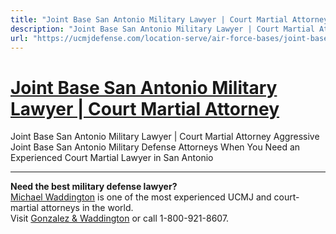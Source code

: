 ```yaml
---
title: "Joint Base San Antonio Military Lawyer | Court Martial Attorney"
description: "Joint Base San Antonio Military Lawyer | Court Martial Attorney Aggressive Joint Base San Antonio Military Defense Attorneys When You Need an Experienced Court Martial Lawyer in San Antonio"
url: "https://ucmjdefense.com/location-serve/air-force-bases/joint-base-san-antonio-military-lawyer-court-martial-attorney.html"
---
```


# [Joint Base San Antonio Military Lawyer | Court Martial Attorney](https://ucmjdefense.com/location-serve/air-force-bases/joint-base-san-antonio-military-lawyer-court-martial-attorney.html)

Joint Base San Antonio Military Lawyer | Court Martial Attorney Aggressive Joint Base San Antonio Military Defense Attorneys When You Need an Experienced Court Martial Lawyer in San Antonio

---

**Need the best military defense lawyer?**  
[Michael Waddington](https://ucmjdefense.com/attorneys/michael-stewart-waddington-partner.html) is one of the most experienced UCMJ and court-martial attorneys in the world.  
Visit [Gonzalez & Waddington](https://ucmjdefense.com) or call 1-800-921-8607.

